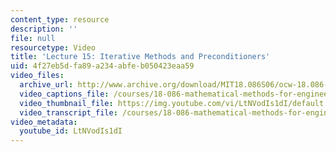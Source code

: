 ```yaml
---
content_type: resource
description: ''
file: null
resourcetype: Video
title: 'Lecture 15: Iterative Methods and Preconditioners'
uid: 4f27eb5d-fa89-a234-abfe-b050423eaa59
video_files:
  archive_url: http://www.archive.org/download/MIT18.086S06/ocw-18.086-13mar2006-220k.mp4
  video_captions_file: /courses/18-086-mathematical-methods-for-engineers-ii-spring-2006/f48711ff4221522c85497e19b03c6eb4_LtNVodIs1dI.vtt
  video_thumbnail_file: https://img.youtube.com/vi/LtNVodIs1dI/default.jpg
  video_transcript_file: /courses/18-086-mathematical-methods-for-engineers-ii-spring-2006/973af184dc1aee39b92641feec21b923_LtNVodIs1dI.pdf
video_metadata:
  youtube_id: LtNVodIs1dI
---
```

